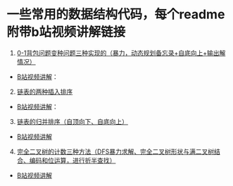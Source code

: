# 一些常用的数据结构代码，每个readme附带b站视频讲解链接

1. [0-1背包问题变种问题三种实现的（暴力，动态规划备忘录+自底向上+输出解情况）](https://github.com/AmberHan/CodeEveryDay/tree/main/0-1bagproblem)

- [B站视频讲解](https://www.bilibili.com/video/BV1zK4y1Z74c/)：

2. [链表的两种插入排序](https://github.com/AmberHan/CodeEveryDay/tree/main/Insert-sort-list)  

- [B站视频讲解](https://www.bilibili.com/video/BV1ca411w7bG/)：

3. [链表的归并排序（自顶向下、自底向上）](https://github.com/AmberHan/CodeEveryDay/tree/main/merge-sort-list)

- [B站视频讲解](https://www.bilibili.com/video/BV1DD4y1Q7G3/)

4. [完全二叉树的计数三种方法（DFS暴力求解、完全二叉树形状与满二叉树结合、编码和位运算，进行折半查找）](https://github.com/AmberHan/CodeEveryDay/tree/main/tree_search)

- [B站视频讲解](https://www.bilibili.com/video/BV16y4y167KJ/)